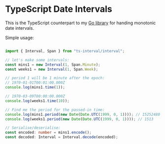 TypeScript Date Intervals
=========================

This is the TypeScript counterpart to my [Go
library](https://github.com/shabbyrobe/golib/tree/master/times/interval) for handing
monotonic date intervals.

Simple usage:

```typescript

import { Interval, Span } from "ts-interval/interval";

// let's make some intervals:
const mins1 = new Interval(1, Span.Minute);
const weeks1 = new Interval(1, Span.Week);

// period 1 will be 1 minute after the epoch:
// 1970-01-01T00:01:00.000Z
console.log(mins1.time(1));

// 1970-03-09T00:00:00.000Z
console.log(weeks1.time(10));

// Find me the period for the passed-in time:
console.log(mins1.period(new Date(Date.UTC(1999, 0, 1)))); // 15252480
console.log(weeks1.period(new Date(Date.UTC(1999, 0, 1)))); // 1513

// Serialise/deserialise:
const encoded: number = mins1.encode();
const decoded: Interval = Interval.decode(encoded);
```
